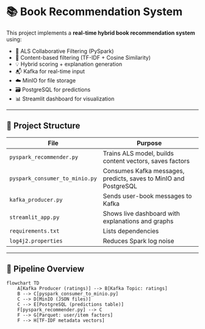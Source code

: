 # 📚 Book Recommendation System

This project implements a **real-time hybrid book recommendation system** using:

- 🧠 ALS Collaborative Filtering (PySpark)
- 🧲 Content-based filtering (TF-IDF + Cosine Similarity)
- 💡 Hybrid scoring + explanation generation
- 📬 Kafka for real-time input
- ☁️ MinIO for file storage
- 🗃️ PostgreSQL for predictions
- 📊 Streamlit dashboard for visualization

---

## 📁 Project Structure

| File | Purpose |
|------|---------|
| `pyspark_recommender.py` | Trains ALS model, builds content vectors, saves factors |
| `pyspark_consumer_to_minio.py` | Consumes Kafka messages, predicts, saves to MinIO and PostgreSQL |
| `kafka_producer.py` | Sends user-book messages to Kafka |
| `streamlit_app.py` | Shows live dashboard with explanations and graphs |
| `requirements.txt` | Lists dependencies |
| `log4j2.properties` | Reduces Spark log noise |

---

## 🔗 Pipeline Overview

```mermaid
flowchart TD
    A[Kafka Producer (ratings)] --> B[Kafka Topic: ratings]
    B --> C[pyspark_consumer_to_minio.py]
    C --> D[MinIO (JSON files)]
    C --> E[PostgreSQL (predictions table)]
    F[pyspark_recommender.py] --> C
    F --> G[Parquet: user/item factors]
    F --> H[TF-IDF metadata vectors]

